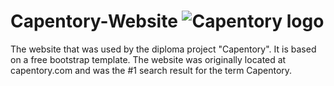 # Capentory-Website ![Capentory logo](https://hobbydroider.github.io/Capentory-Website/assets/images/content/icon.png)

The website that was used by the diploma project "Capentory". It is based on a free bootstrap template. The website was originally located at capentory.com and was the #1 search result for the term Capentory. 
